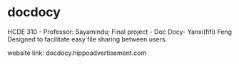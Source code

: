# docdocy
HCDE 310 - Professor: Sayamindu; 
Final project - Doc Docy- Yanxi(fifi) Feng
Designed to facilitate easy file sharing between users.

website link: docdocy.hippoadvertisement.com
